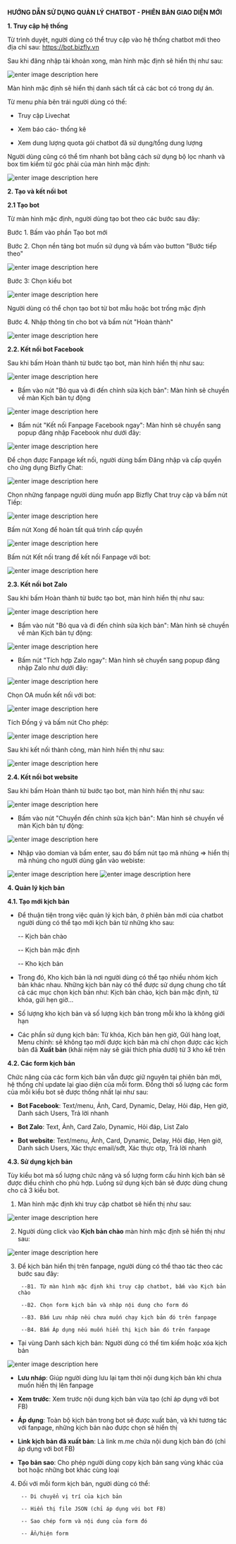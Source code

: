 **HƯỚNG DẪN SỬ DỤNG QUẢN LÝ CHATBOT - PHIÊN BẢN GIAO DIỆN MỚI** 



**1. Truy cập hệ thống** 

Từ trình duyệt, người dùng có thể truy cập vào hệ thống chatbot mới  theo địa chỉ sau: https://bot.bizfly.vn

Sau khi đăng nhập tài khoản xong, màn hình mặc định sẽ hiển thị như sau:

![enter image description here](https://static8.muarecdn.com/original/muare/images/2022/03/01/6228156_1.jpg)

Màn hình mặc định sẽ hiển thị danh sách tất cả các bot có trong dự án. 

Từ menu phía bên trái người dùng có thế:
- Truy cập Livechat

- Xem báo cáo- thống kê

- Xem dung lượng quota gói chatbot đã sử dụng/tổng dung lượng

Người dùng cũng có thể tìm nhanh bot bằng cách sử dụng bộ lọc nhanh và box tìm kiếm từ góc phải của màn hình mặc định:

![enter image description here](https://static8.muarecdn.com/original/muare/images/2022/03/01/6228174_2.jpg)

**2. Tạo và kết nối bot**

**2.1 Tạo bot**

Từ màn hình mặc định, người dùng tạo bot theo các bước sau đây:

Bước 1. Bấm vào phần Tạo bot mới

Bước 2. Chọn nền tảng bot muốn sử dụng và bấm vào button "Bước tiếp theo"

![enter image description here](https://static8.muarecdn.com/original/muare/images/2022/03/01/6228196_3.jpg)

Bước 3: Chọn kiểu bot 

![enter image description here](https://static8.muarecdn.com/original/muare/images/2022/03/01/6228203_4.jpg)

Người dùng có thể chọn tạo bot từ bot mẫu hoặc bot trống mặc định

Bước 4. Nhập thông tin cho bot và bấm nút "Hoàn thành"

![enter image description here](https://static8.muarecdn.com/original/muare/images/2022/03/01/6228206_5.jpg)

**2.2. Kết nối bot Facebook** 

Sau khi bấm Hoàn thành từ bước tạo bot, màn hình hiển thị như sau:

![enter image description here](https://static8.muarecdn.com/original/muare/images/2022/03/01/6228265_6.jpg)

- Bấm vào nút "Bỏ qua và đi đến chỉnh sửa kịch bản": Màn hình sẽ chuyền về màn Kịch bản tự động 

![enter image description here](https://static8.muarecdn.com/original/muare/images/2022/03/01/6228299_9.jpg)

- Bấm nút "Kết nối Fanpage Facebook ngay": Màn hình sẽ chuyển sang popup đăng nhập Facebook như dưới đây: 

![enter image description here](https://static8.muarecdn.com/original/muare/images/2022/03/01/6228275_8.jpg)

Để chọn được Fanpage kết nối, người dùng bấm Đăng nhập và cấp quyền cho ứng dụng Bizfly Chat:

![enter image description here](https://static8.muarecdn.com/original/muare/images/2022/03/01/6228308_10.jpg)

Chọn những fanpage người dùng muốn app Bizfly Chat truy cập và bấm nút Tiếp:

![enter image description here](https://static8.muarecdn.com/original/muare/images/2022/03/01/6228317_11.jpg)

Bấm nút Xong để hoàn tất quá trình cấp quyền

![enter image description here](https://static8.muarecdn.com/original/muare/images/2022/03/01/6228318_12.jpg)

Bấm nút Kết nối trang để kết nối Fanpage với bot:

![enter image description here](https://static8.muarecdn.com/original/muare/images/2022/03/01/6228339_13.jpg)

**2.3. Kết nối bot Zalo** 

Sau khi bấm Hoàn thành từ bước tạo bot, màn hình hiển thị như sau:

![enter image description here](https://static8.muarecdn.com/original/muare/images/2022/03/01/6228350_14.jpg)

- Bấm vào nút "Bỏ qua và đi đến chỉnh sửa kịch bản": Màn hình sẽ chuyền về màn Kịch bản tự động:

![enter image description here](https://static8.muarecdn.com/original/muare/images/2022/03/01/6228351_15.jpg)

- Bấm nút "Tích hợp Zalo ngay": Màn hình sẽ chuyển sang popup đăng nhập Zalo như dưới đây: 

![enter image description here](https://static8.muarecdn.com/original/muare/images/2022/03/01/6228352_16.jpg)

Chọn OA muốn kết nối với bot: 

![enter image description here](https://static8.muarecdn.com/original/muare/images/2022/03/01/6228371_17.jpg)

Tích Đồng ý và bấm nút Cho phép:

![enter image description here](https://static8.muarecdn.com/original/muare/images/2022/03/01/6228372_18.jpg)

Sau khi kết nối thành công, màn hình hiển thị như sau:

![enter image description here](https://static8.muarecdn.com/original/muare/images/2022/03/01/6228375_19.jpg)

**2.4. Kết nối bot website** 

Sau khi bấm Hoàn thành từ bước tạo bot, màn hình hiển thị như sau:

![enter image description here](https://static8.muarecdn.com/original/muare/images/2022/03/01/6228376_20.jpg)

- Bấm vào nút "Chuyển đến chỉnh sửa kịch bản": Màn hình sẽ chuyền về màn Kịch bản tự động:

![enter image description here](https://static8.muarecdn.com/original/muare/images/2022/03/01/6228386_21.jpg)

- Nhập vào domian và bấm enter, sau đó bấm nút tạo mã nhúng => hiển thị mã nhúng cho người dùng gắn vào webiste:

![enter image description here](https://static8.muarecdn.com/original/muare/images/2022/03/01/6228394_22.jpg)
![enter image description here](https://static8.muarecdn.com/original/muare/images/2022/03/01/6228395_23.jpg)

**4.  Quản lý kịch bản** 

**4.1. Tạo mới kịch bản** 

- Để thuận tiện trong việc quản lý kịch bản, ở phiên bản mới của chatbot người dùng có thể tạo mới kịch bản từ những kho sau:

	 -- Kịch bản chào
	 
	 -- Kịch bản mặc định
	 
	 -- Kho kịch bản 
 
- Trong đó, Kho kịch bản là nơi người dùng có thể tạo nhiều nhóm kịch bản khác nhau. Những kịch bản này có thể được sử dụng chung cho tất cả các mục chọn kịch bản như: Kịch bản chào, kịch bản mặc định, từ khóa, gửi hẹn giờ...
 
- Số lượng kho kịch bản và số lượng kịch bản trong mỗi kho là không giới hạn 

- Các phần sử dụng kịch bản: Từ khóa, Kịch bản hẹn giờ, Gửi hàng loạt, Menu chính: sẽ không tạo mới được kịch bản mà chỉ chọn được các kịch bản đã **Xuất bản** (khái niệm này sẽ giải thích phía dưới) từ 3 kho kể trên

**4.2. Các form kịch bản** 

Chức năng của các form kịch bản vẫn được giữ nguyên tại phiên bản mới, hệ thống chỉ update lại giao diện của mỗi form. Đồng thời số lượng các form của mỗi kiểu bot sẽ được thống nhất lại như sau:

- **Bot Facebook**: Text/menu, Ảnh, Card, Dynamic, Delay, Hỏi đáp, Hẹn giờ, Danh sách Users, Trả lời nhanh

- **Bot Zalo**: Text, Ảnh, Card Zalo, Dynamic, Hỏi đáp, List Zalo

- **Bot website**: Text/menu, Ảnh, Card, Dynamic, Delay, Hỏi đáp, Hẹn giờ, Danh sách Users, Xác thực email/sđt, Xác thực otp, Trả lời nhanh

**4.3. Sử dụng kịch bản** 

Tùy kiểu bot mà số lượng chức năng và số lượng form cấu hình kịch bản sẽ được điều chỉnh cho phù hợp. Luồng sử dụng kịch bản sẽ được dùng chung cho cả 3 kiểu bot.

1. Màn hình mặc định khi truy cập chatbot sẽ hiển thị như sau: 

![enter image description here](https://static8.muarecdn.com/original/muare/images/2022/03/03/6229828_25.jpg)

2. Người dùng click vào **Kịch bản chào** màn hình mặc định sẽ hiển thị như sau:

![enter image description here](https://static8.muarecdn.com/original/muare/images/2022/03/03/6229819_24.jpg)

3. Để kịch bản hiển thị trên fanpage, người dùng có thể thao tác theo các bước sau đây: 

		--B1. Từ màn hình mặc định khi truy cập chatbot, bấm vào Kịch bản chào
		
		--B2. Chọn form kịch bản và nhập nội dung cho form đó
		
		--B3. Bấm Lưu nháp nếu chưa muốn chạy kịch bản đó trên fanpage
		
		--B4. Bấm Áp dụng nếu muốn hiển thị kịch bản đó trên fanpage

- Tại vùng Danh sách kịch bản: Người dùng có thể tìm kiếm hoặc xóa kịch bản 

![enter image description here](https://static8.muarecdn.com/original/muare/images/2022/03/03/6229829_26.jpg)

 - **Lưu nháp**: Giúp người dùng lưu lại tạm thời nội dung kịch bản khi chưa muốn hiển thị lên fanpage
 
 - **Xem trước**: Xem trước nội dung kịch bản vừa tạo (chỉ áp dụng với bot FB)
 
 - **Áp dụng**: Toàn bộ kịch bản trong bot sẽ được xuất bản, và khi tương tác với fanpage, những kịch bản nào được chọn sẽ hiển thị
 
 - **Link kịch bản đã xuất bản**: Là link m.me chứa nội dung kịch bản đó (chỉ áp dụng với bot FB)
 
 - **Tạo bản sao**:  Cho phép người dùng copy kịch bản sang vùng khác của bot hoặc những bot khác cùng loại

4. Đối với mỗi form kịch bản, người dùng có thể:
 
		-- Di chuyển vị trí của kịch bản   
		
		-- Hiển thị file JSON (chỉ áp dụng với bot FB)
		
		-- Sao chép form và nội dung của form đó  
		
		-- Ẩn/hiện form
		






 